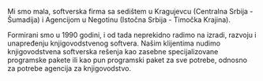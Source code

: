 Mi smo mala, softverska firma sa sedištem u Kragujevcu 
(Centralna Srbija - Šumadija) i Agencijom u Negotinu 
(Istočna Srbija - Timočka Krajina). 

Formirani smo u 1990 godini, i od tada neprekidno radimo 
na izradi, razvoju i unapređenju knjigovodstvenog softvera. 
Našim klijentima nudimo knjigovodstvena softverska rešenja 
kao zasebne specijalizovane programske pakete ili kao pun 
programski paket za sve potrebe, odnosno za potrebe agencija 
za knjigovodstvo.
